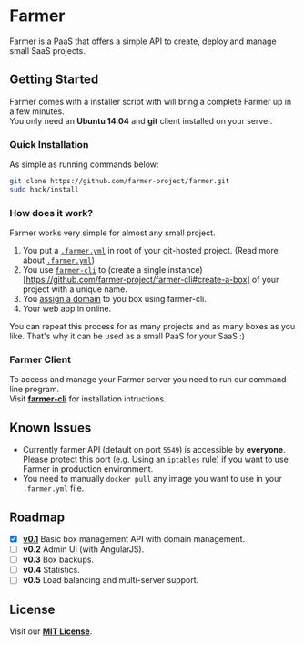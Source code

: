 # Farmer
Farmer is a PaaS that offers a simple API to create, deploy and manage small SaaS projects.

## Getting Started
Farmer comes with a installer script with will bring a complete Farmer up in a few minutes.  
You only need an **Ubuntu 14.04** and **git** client installed on your server.

### Quick Installation
As simple as running commands below:
```sh
git clone https://github.com/farmer-project/farmer.git
sudo hack/install
```

### How does it work?
Farmer works very simple for almost any small project.

1. You put a [`.farmer.yml`](docs/farmer.yml.md) in root of your git-hosted project. (Read more about [`.farmer.yml`](docs/farmer.yml.md))
2. You use [`farmer-cli`](https://github.com/farmer-project/farmer-cli) to (create a single instance)[https://github.com/farmer-project/farmer-cli#create-a-box] of your project with a unique name.
3. You [assign a domain](https://github.com/farmer-project/farmer-cli#assignremove-a-domain-of-a-box) to you box using farmer-cli.
4. Your web app in online.

You can repeat this process for as many projects and as many boxes as you like. That's why it can be used as a small PaaS for your SaaS :)

### Farmer Client
To access and manage your Farmer server you need to run our command-line program.  
Visit [**farmer-cli**](https://github.com/farmer-project/farmer-cli) for installation intructions.

## Known Issues
* Currently farmer API (default on port `5549`) is accessible by **everyone**. Please protect this port (e.g. Using an `iptables` rule) if you want to use Farmer in production environment.
* You need to manually `docker pull` any image you want to use in your `.farmer.yml` file.

## Roadmap

- [X] [**v0.1**](farmer-project/farmer#16) Basic box management API with domain management.
- [ ] **v0.2** Admin UI (with AngularJS).
- [ ] **v0.3** Box backups.
- [ ] **v0.4** Statistics.
- [ ] **v0.5** Load balancing and multi-server support.
 
## License
Visit our **[MIT License](LICENSE)**.
